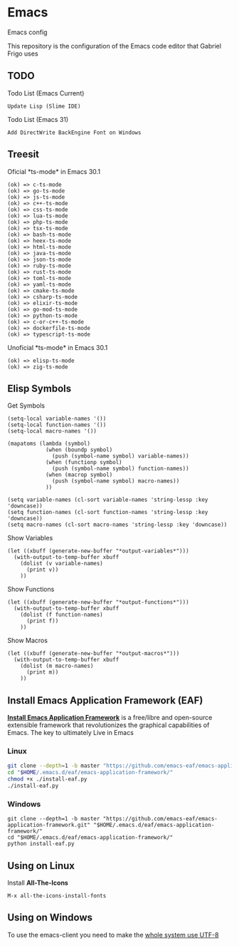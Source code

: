 # Emacs
 Emacs config

 This repository is the configuration of the Emacs code editor that Gabriel Frigo uses

## TODO
 Todo List (Emacs Current)
 ```
 Update Lisp (Slime IDE)
 ```

 Todo List (Emacs 31)
 ```
 Add DirectWrite BackEngine Font on Windows
 ```

## Treesit
 Oficial \*ts-mode\* in Emacs 30.1
 ```
 (ok) => c-ts-mode
 (ok) => go-ts-mode
 (ok) => js-ts-mode
 (ok) => c++-ts-mode
 (ok) => css-ts-mode
 (ok) => lua-ts-mode
 (ok) => php-ts-mode
 (ok) => tsx-ts-mode
 (ok) => bash-ts-mode
 (ok) => heex-ts-mode
 (ok) => html-ts-mode
 (ok) => java-ts-mode
 (ok) => json-ts-mode
 (ok) => ruby-ts-mode
 (ok) => rust-ts-mode
 (ok) => toml-ts-mode
 (ok) => yaml-ts-mode
 (ok) => cmake-ts-mode
 (ok) => csharp-ts-mode
 (ok) => elixir-ts-mode
 (ok) => go-mod-ts-mode
 (ok) => python-ts-mode
 (ok) => c-or-c++-ts-mode
 (ok) => dockerfile-ts-mode
 (ok) => typescript-ts-mode
 ```

 Unoficial \*ts-mode\* in Emacs 30.1
 ```
 (ok) => elisp-ts-mode
 (ok) => zig-ts-mode
 ```

## Elisp Symbols
 Get Symbols
 ``` elisp
 (setq-local variable-names '())
 (setq-local function-names '())
 (setq-local macro-names '())

 (mapatoms (lambda (symbol)
             (when (boundp symbol)
               (push (symbol-name symbol) variable-names))
             (when (functionp symbol)
               (push (symbol-name symbol) function-names))
             (when (macrop symbol)
               (push (symbol-name symbol) macro-names))
             ))

 (setq variable-names (cl-sort variable-names 'string-lessp :key 'downcase))
 (setq function-names (cl-sort function-names 'string-lessp :key 'downcase))
 (setq macro-names (cl-sort macro-names 'string-lessp :key 'downcase))
 ```

 Show Variables
 ``` elisp
 (let ((xbuff (generate-new-buffer "*output-variables*")))
   (with-output-to-temp-buffer xbuff
     (dolist (v variable-names)
       (print v))
     ))
 ```

 Show Functions
 ``` elisp
 (let ((xbuff (generate-new-buffer "*output-functions*")))
   (with-output-to-temp-buffer xbuff
     (dolist (f function-names)
       (print f))
     ))
 ```

 Show Macros
 ``` elisp
 (let ((xbuff (generate-new-buffer "*output-macros*")))
   (with-output-to-temp-buffer xbuff
     (dolist (m macro-names)
       (print m))
     ))
 ```

## Install Emacs Application Framework (EAF)
 [__Install Emacs Application Framework__](https://github.com/emacs-eaf/emacs-application-framework) is a free/libre and open-source extensible framework that revolutionizes the graphical capabilities of Emacs.
 The key to ultimately Live in Emacs

### Linux
 ```zsh
 git clone --depth=1 -b master "https://github.com/emacs-eaf/emacs-application-framework.git" "$HOME/.emacs.d/eaf/emacs-application-framework/"
 cd "$HOME/.emacs.d/eaf/emacs-application-framework/"
 chmod +x ./install-eaf.py
 ./install-eaf.py
 ```

### Windows
 ```pwsh
 git clone --depth=1 -b master "https://github.com/emacs-eaf/emacs-application-framework.git" "$HOME/.emacs.d/eaf/emacs-application-framework/"
 cd "$HOME/.emacs.d/eaf/emacs-application-framework/"
 python install-eaf.py
 ```

## Using on Linux
 Install __All-The-Icons__
 ```
 M-x all-the-icons-install-fonts
 ```

## Using on Windows
 To use the emacs-client you need to make the [whole system use UTF-8](https://scholarslab.lib.virginia.edu/learn-twarc/08-win-region-settings)